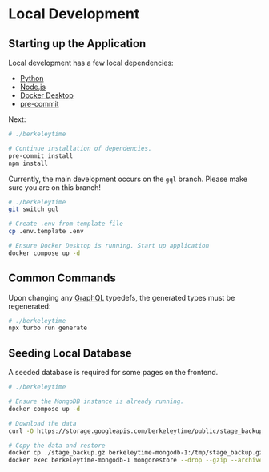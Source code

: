 # Local Development

## Starting up the Application

Local development has a few local dependencies:
- [Python](https://www.python.org/downloads/)
- [Node.js](https://nodejs.org/en)
- [Docker Desktop](https://www.docker.com/)
- [pre-commit](https://pre-commit.com/#install)

Next:
```sh
# ./berkeleytime

# Continue installation of dependencies.
pre-commit install
npm install
```

Currently, the main development occurs on the `gql` branch. Please make sure you are on this branch!

```sh
# ./berkeleytime
git switch gql

# Create .env from template file
cp .env.template .env

# Ensure Docker Desktop is running. Start up application
docker compose up -d
```

## Common Commands

Upon changing any [GraphQL](https://www.graphql-js.org/docs/) typedefs, the generated types must be regenerated:
```sh
# ./berkeleytime
npx turbo run generate
```

## Seeding Local Database

A seeded database is required for some pages on the frontend.

```sh
# ./berkeleytime

# Ensure the MongoDB instance is already running.
docker compose up -d

# Download the data
curl -O https://storage.googleapis.com/berkeleytime/public/stage_backup.gz

# Copy the data and restore
docker cp ./stage_backup.gz berkeleytime-mongodb-1:/tmp/stage_backup.gz
docker exec berkeleytime-mongodb-1 mongorestore --drop --gzip --archive=/tmp/stage_backup.gz
```
